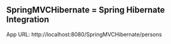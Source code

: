 SpringMVCHibernate = Spring Hibernate Integration
--------------------

App URL: http://localhost:8080/SpringMVCHibernate/persons